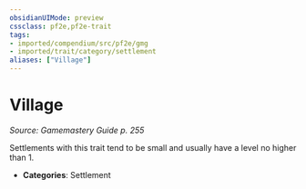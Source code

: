 ```yaml
---
obsidianUIMode: preview
cssclass: pf2e,pf2e-trait
tags:
- imported/compendium/src/pf2e/gmg
- imported/trait/category/settlement
aliases: ["Village"]
---
```

# Village  
*Source: Gamemastery Guide p. 255*  

Settlements with this trait tend to be small and usually have a level no higher than 1.

- **Categories**: Settlement
